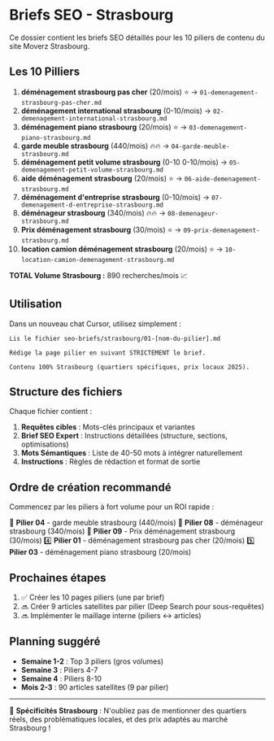 # Briefs SEO - Strasbourg

Ce dossier contient les briefs SEO détaillés pour les 10 piliers de contenu du site Moverz Strasbourg.

## Les 10 Pilliers

1. **déménagement strasbourg pas cher** (20/mois) ⭐ → `01-demenagement-strasbourg-pas-cher.md`
2. **déménagement international strasbourg** (0-10/mois) → `02-demenagement-international-strasbourg.md`
3. **déménagement piano strasbourg** (20/mois) ⭐ → `03-demenagement-piano-strasbourg.md`
4. **garde meuble strasbourg** (440/mois) 🔥🔥 → `04-garde-meuble-strasbourg.md`
5. **déménagement petit volume strasbourg** (0-10
0-10/mois) → `05-demenagement-petit-volume-strasbourg.md`
6. **aide déménagement strasbourg** (20/mois) ⭐ → `06-aide-demenagement-strasbourg.md`
7. **déménagement d'entreprise strasbourg** (0-10/mois) → `07-demenagement-d-entreprise-strasbourg.md`
8. **déménageur strasbourg** (340/mois) 🔥🔥 → `08-demenageur-strasbourg.md`
9. **Prix déménagement strasbourg** (30/mois) ⭐ → `09-prix-demenagement-strasbourg.md`
10. **location camion déménagement strasbourg** (20/mois) ⭐ → `10-location-camion-demenagement-strasbourg.md`


**TOTAL Volume Strasbourg :** 890 recherches/mois 📈

## Utilisation

Dans un nouveau chat Cursor, utilisez simplement :

```
Lis le fichier seo-briefs/strasbourg/01-[nom-du-pilier].md

Rédige la page pilier en suivant STRICTEMENT le brief.

Contenu 100% Strasbourg (quartiers spécifiques, prix locaux 2025).
```

## Structure des fichiers

Chaque fichier contient :
1. **Requêtes cibles** : Mots-clés principaux et variantes
2. **Brief SEO Expert** : Instructions détaillées (structure, sections, optimisations)
3. **Mots Sémantiques** : Liste de 40-50 mots à intégrer naturellement
4. **Instructions** : Règles de rédaction et format de sortie

## Ordre de création recommandé

Commencez par les piliers à fort volume pour un ROI rapide :

🥇 **Pilier 04** - garde meuble strasbourg (440/mois)
🥈 **Pilier 08** - déménageur strasbourg (340/mois)
🥉 **Pilier 09** - Prix déménagement strasbourg (30/mois)
4️⃣ **Pilier 01** - déménagement strasbourg pas cher (20/mois)
5️⃣ **Pilier 03** - déménagement piano strasbourg (20/mois)


## Prochaines étapes

1. ✅ Créer les 10 pages piliers (une par brief)
2. 🔜 Créer 9 articles satellites par pilier (Deep Search pour sous-requêtes)
3. 🔜 Implémenter le maillage interne (piliers ↔ articles)

## Planning suggéré

- **Semaine 1-2** : Top 3 piliers (gros volumes)
- **Semaine 3** : Piliers 4-7
- **Semaine 4** : Piliers 8-10
- **Mois 2-3** : 90 articles satellites (9 par pilier)

---

📍 **Spécificités Strasbourg** : N'oubliez pas de mentionner des quartiers réels, des problématiques locales, et des prix adaptés au marché Strasbourg !
